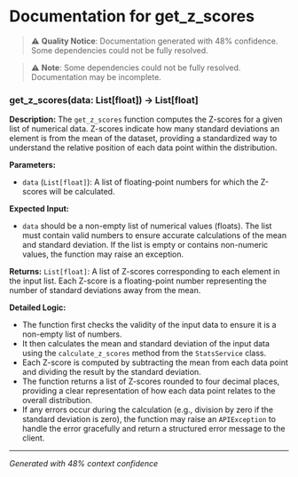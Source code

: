 # Documentation for get_z_scores

> ⚠️ **Quality Notice**: Documentation generated with 48% confidence. Some dependencies could not be fully resolved.


> ⚠️ **Note**: Some dependencies could not be fully resolved. Documentation may be incomplete.
### get_z_scores(data: List[float]) -> List[float]

**Description:**
The `get_z_scores` function computes the Z-scores for a given list of numerical data. Z-scores indicate how many standard deviations an element is from the mean of the dataset, providing a standardized way to understand the relative position of each data point within the distribution.

**Parameters:**
- `data` (`List[float]`): A list of floating-point numbers for which the Z-scores will be calculated.

**Expected Input:**
- `data` should be a non-empty list of numerical values (floats). The list must contain valid numbers to ensure accurate calculations of the mean and standard deviation. If the list is empty or contains non-numeric values, the function may raise an exception.

**Returns:**
`List[float]`: A list of Z-scores corresponding to each element in the input list. Each Z-score is a floating-point number representing the number of standard deviations away from the mean.

**Detailed Logic:**
- The function first checks the validity of the input data to ensure it is a non-empty list of numbers.
- It then calculates the mean and standard deviation of the input data using the `calculate_z_scores` method from the `StatsService` class.
- Each Z-score is computed by subtracting the mean from each data point and dividing the result by the standard deviation.
- The function returns a list of Z-scores rounded to four decimal places, providing a clear representation of how each data point relates to the overall distribution. 
- If any errors occur during the calculation (e.g., division by zero if the standard deviation is zero), the function may raise an `APIException` to handle the error gracefully and return a structured error message to the client.

---
*Generated with 48% context confidence*
